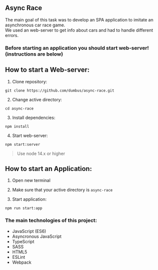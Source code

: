 ## Async Race

The main goal of this task was to develop an SPA application to imitate an asynchronous car race game.  
We used an web-server to get info about cars and had to handle different errors.  

### Before starting an application you should start web-server! (instructions are below)

## How to start a Web-server:

1. Clone repository:
```
git clone https://github.com/dumbus/async-race.git
```
2. Change active directory:
```
cd async-race
```
3. Install dependencies:
```
npm install
```
4. Start web-server:
```
npm start:server
```

> Use node 14.x or higher

## How to start an Application:

1. Open new terminal

2. Make sure that your active directory is `async-race`

3. Start application:
```
npm run start:app
```

### The main technologies of this project:
* JavaScript (ES6)
* Asyncronous JavaScript
* TypeScript
* SASS
* HTML5
* ESLint
* Webpack